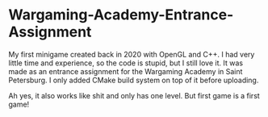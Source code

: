 # Wargaming-Academy-Entrance-Assignment
My first minigame created back in 2020 with OpenGL and C++. I had very little time and experience, so the code is stupid, but I still love it. It was made as an entrance assignment for the Wargaming Academy in Saint Petersburg. I only added CMake build system on top of it before uploading.

Ah yes, it also works like shit and only has one level. But first game is a first game!
